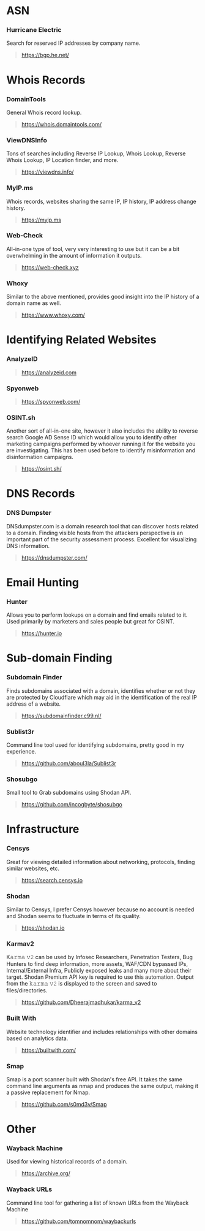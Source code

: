 # ASN

### Hurricane Electric
Search for reserved IP addresses by company name. 
> https://bgp.he.net/

# Whois Records 

### DomainTools
General Whois record lookup. 
> https://whois.domaintools.com/

### ViewDNSInfo
Tons of searches including Reverse IP Lookup, Whois Lookup, Reverse Whois Lookup, IP Location finder, and more. 
> https://viewdns.info/

### MyIP.ms
Whois records, websites sharing the same IP, IP history, IP address change history. 
> https://myip.ms

### Web-Check
All-in-one type of tool, very very interesting to use but it can be a bit overwhelming in the amount of information it outputs. 
> https://web-check.xyz

### Whoxy 
Similar to the above mentioned, provides good insight into the IP history of a domain name as well. 
> https://www.whoxy.com/

# Identifying Related Websites

### AnalyzeID
> https://analyzeid.com

### Spyonweb
> https://spyonweb.com/

### OSINT.sh 
Another sort of all-in-one site, however it also includes the ability to reverse search Google AD Sense ID which would allow you to identify other marketing campaigns performed by whoever running it for the website you are investigating. This has been used before to identify misinformation and disinformation campaigns. 
> https://osint.sh/

# DNS Records

### DNS Dumpster
DNSdumpster.com is a  domain research tool that can discover hosts related to a domain. Finding visible hosts from the attackers perspective is an important part of the security assessment process. Excellent for visualizing DNS information.
> https://dnsdumpster.com/

# Email Hunting 

### Hunter
Allows you to perform lookups on a domain and find emails related to it. Used primarily by marketers and sales people but great for OSINT.
> https://hunter.io

# Sub-domain Finding

### Subdomain Finder
Finds subdomains associated with a domain, identifies whether or not they are protected by Cloudflare which may aid in the identification of the real IP address of a website.
> https://subdomainfinder.c99.nl/

### Sublist3r
Command line tool used for identifying subdomains, pretty good in my experience.
> https://github.com/aboul3la/Sublist3r

### Shosubgo
Small tool to Grab subdomains using Shodan API. 
> https://github.com/incogbyte/shosubgo

# Infrastructure 

### Censys
Great for viewing detailed information about networking, protocols, finding similar websites, etc. 
> https://search.censys.io

### Shodan
Similar to Censys, I prefer Censys however because no account is needed and Shodan seems to fluctuate in terms of its quality.
> https://shodan.io

### Karmav2
K𝚊𝚛𝚖𝚊 𝚟𝟸 can be used by Infosec Researchers, Penetration Testers, Bug Hunters to find deep information, more assets, WAF/CDN bypassed IPs, Internal/External Infra, Publicly exposed leaks and many more about their target. Shodan Premium API key is required to use this automation. Output from the 𝚔𝚊𝚛𝚖𝚊 𝚟𝟸 is displayed to the screen and saved to files/directories. 
> https://github.com/Dheerajmadhukar/karma_v2

### Built With
Website technology identifier and includes relationships with other domains based on analytics data. 
> https://builtwith.com/

### Smap 
Smap is a port scanner built with Shodan's free API. It takes the same command line arguments as nmap and produces the same output, making it a passive replacement for Nmap.
> https://github.com/s0md3v/Smap

# Other 

### Wayback Machine
Used for viewing historical records of a domain. 
> https://archive.org/

### Wayback URLs
Command line tool for gathering a list of known URLs from the Wayback Machine
> https://github.com/tomnomnom/waybackurls


